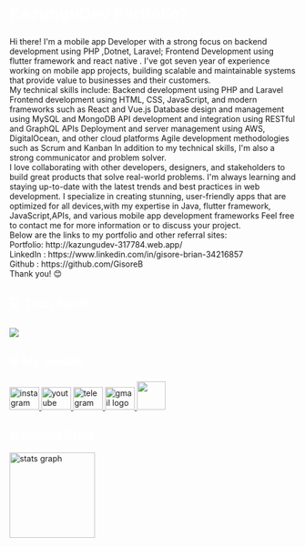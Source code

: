  <h1 align="left" style="color:white;" >KazunguDev Portfolio?</h1>

###

<p align="left">Hi there! I'm a mobile  app Developer with a strong focus on backend development using PHP ,Dotnet, Laravel; Frontend Development using flutter framework and react native . I've got  seven year of experience working on mobile app projects, building scalable and maintainable systems that provide value to businesses and their customers. <br>My technical skills include: Backend development using PHP and Laravel Frontend development using HTML, CSS, JavaScript, and modern frameworks such as React and Vue.js Database design and management using MySQL and MongoDB API development and integration using RESTful and GraphQL APIs Deployment and server management using AWS, DigitalOcean, and other cloud platforms Agile development methodologies such as Scrum and Kanban In addition to my technical skills, I'm also a strong communicator and problem solver. <br>I love collaborating with other developers, designers, and stakeholders to build great products that solve real-world problems. I'm always learning and staying up-to-date with the latest trends and best practices in web development.  I specialize in creating stunning, user-friendly apps that are optimized for all devices,with my expertise in Java, flutter framework, JavaScript,APIs,  and various mobile app development frameworks  Feel free to contact me for more information or to discuss your project. 
<br> Below are the links to my portfolio and other referral sites:  
 <br> Portfolio:  http://kazungudev-317784.web.app/  
 <br> LinkedIn :  https://www.linkedin.com/in/gisore-brian-34216857  
 <br> Github : https://github.com/GisoreB  <br> Thank you! 😊</p>

###

<h2 align="left" style="color:white;" >💻 Tech Stack</h2>

###

<div align="left">
  <a href="#">
    <img src="https://skillicons.dev/icons?i=dart,flutter,firebase,photoshop,xd,figma,vscode,androidstudio,git,github&theme=dark" />
  </a>
 
</div>

###

<h2 align="left" style="color:white;" >🌐 My socials</h2>

###

<div align="left">
  <a href="https://instagram.com/kazungudev" target="_blank">
    <img src="https://raw.githubusercontent.com/maurodesouza/profile-readme-generator/master/src/assets/icons/social/instagram/default.svg" width="52" height="40" alt="instagram logo"  />
  </a>
  <a href="[https://www.youtube.com/channel/UCE1DdPSkPONe-NfwAD038tA" target="_blank">
    <img src="https://raw.githubusercontent.com/maurodesouza/profile-readme-generator/master/src/assets/icons/social/youtube/default.svg" width="52" height="40" alt="youtube logo"  />
  </a>
  <a href="https://tlgrm.in/kazungudev" target="_blank">
    <img src="https://raw.githubusercontent.com/maurodesouza/profile-readme-generator/master/src/assets/icons/social/telegram/default.svg" width="52" height="40" alt="telegram logo"  />
  </a>
  <a href="https://kazungudev@gmail.com" target="_blank">
    <img src="https://raw.githubusercontent.com/maurodesouza/profile-readme-generator/master/src/assets/icons/social/gmail/default.svg" width="52" height="40" alt="gmail logo"  />
  </a>

  <a href="[http://kazungudev-317784.web.app/" target="_blank" rel="noreferrer">
  <img src="https://s3-eu-west-1.amazonaws.com/tpd/logos/60e537346fa87d00016b77cc/0x0.png" width="50" />
  </a>
  
</div>

<h2 align="left" style="color:white;" >🔥 GitHub Stats</h2>

<div align="left">
 
 
   <img src="https://github-readme-streak-stats.herokuapp.com/?user=amirbayat0&theme=tokyonight&hide_border=false" height="150" alt="stats graph"  />
 
 
</div>







 






  
 
